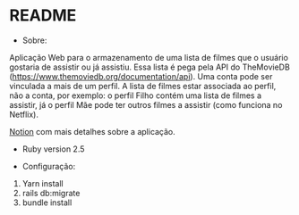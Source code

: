 # README

* Sobre: 

Aplicação Web para o armazenamento de uma lista de filmes que o usuário gostaria de assistir ou já assistiu. Essa lista é pega pela API do TheMovieDB (https://www.themoviedb.org/documentation/api).
Uma conta pode ser vinculada a mais de um perfil. A lista de filmes estar associada ao perfil, não a conta, por exemplo: o perfil Filho contém uma lista de filmes a assistir, já o perfil Mãe pode ter outros filmes a assistir (como funciona no Netflix).

[Notion](https://www.notion.so/Project-01-70dda04cfae54544956f505a086e4bab) com mais detalhes sobre a aplicação.

* Ruby version 2.5


- Configuração: 

1. Yarn install
2. rails db:migrate
3. bundle install


